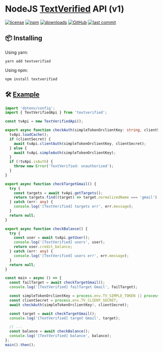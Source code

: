# NodeJS [TextVerified](https://www.textverified.com/Api/Reference) API (v1)

[![license](https://img.shields.io/npm/l/textverified?style=flat-square)](https://github.com/xTCry/node-textverified-api/blob/main/LICENSE)
[![npm](https://img.shields.io/npm/v/textverified?style=flat-square)](https://npmjs.com/package/textverified)
[![downloads](https://img.shields.io/npm/dm/textverified?style=flat-square)](https://npmjs.com/package/textverified)
[![GitHub](https://img.shields.io/github/stars/xTCry/node-textverified-api?style=flat-square)](https://github.com/xTCry/node-textverified-api)
[![last commit](https://img.shields.io/github/last-commit/xTCry/node-textverified-api?style=flat-square)](https://github.com/xTCry/node-textverified-api)

## 📦 Installing
Using yarn:
```shell
yarn add textverified
```

Using npm:
```shell
npm install textverified
```

## 🛠️ [Example](example/index.ts)
```typescript
import 'dotenv/config';
import { TextVerifiedApi } from 'textverified';

const tvApi = new TextVerifiedApi();

export async function checkAuth(simpleTokenOrclientKey: string, clientSecret?: string) {
  tvApi.loadCache();
  if (clientSecret) {
    await tvApi.clientAuth(simpleTokenOrclientKey, clientSecret);
  } else {
    await tvApi.simpleAuth(simpleTokenOrclientKey);
  }
  if (!tvApi.isAuth) {
    throw new Error('TextVerified: unauthorized');
  }
}

export async function checkTargetGmail() {
  try {
    const targets = await tvApi.getTargets();
    return targets.find((target) => target.normalizedName === 'gmail');
  } catch (err: any) {
    console.log('[TextVerified] targets err', err.message);
  }
  return null;
}

export async function checkBalance() {
  try {
    const user = await tvApi.getUser();
    console.log('[TextVerified] users', user);
    return user.credit_balance;
  } catch (err: any) {
    console.log('[TextVerified] users err', err.message);
  }
  return null;
}

const main = async () => {
  const failTarget = await checkTargetGmail();
  console.log('[TextVerified] failTarget Gmail', failTarget);

  const simpleTokenOrclientKey = process.env.TV_SIMPLE_TOKEN || process.env.TV_CLIENT_KEY;
  const clientSecret = process.env.TV_CLIENT_SECRET;
  await checkAuth(simpleTokenOrclientKey!, clientSecret);

  const target = await checkTargetGmail();
  console.log('[TextVerified] target Gmail', target);

  // ...
  const balance = await checkBalance();
  console.log('[TextVerified] balance', balance);
};
main().then();
```
